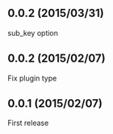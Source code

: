 ## 0.0.2 (2015/03/31)
sub_key option

## 0.0.2 (2015/02/07)
Fix plugin type

## 0.0.1 (2015/02/07)
First release
